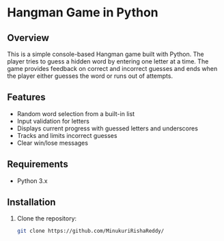 # Hangman Game in Python

## Overview
This is a simple console-based Hangman game built with Python. The player tries to guess a hidden word by entering one letter at a time. The game provides feedback on correct and incorrect guesses and ends when the player either guesses the word or runs out of attempts.

## Features
- Random word selection from a built-in list  
- Input validation for letters  
- Displays current progress with guessed letters and underscores  
- Tracks and limits incorrect guesses  
- Clear win/lose messages  

## Requirements
- Python 3.x

## Installation
1. Clone the repository:  
   ```bash
   git clone https://github.com/MinukuriRishaReddy/
